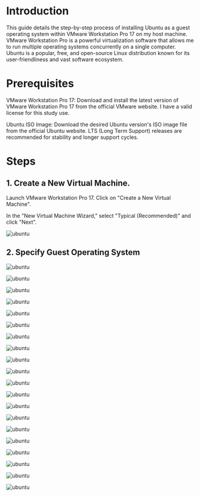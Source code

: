 #  Introduction
This guide details the step-by-step process of installing Ubuntu as a guest operating system within VMware Workstation Pro 17 on my host machine. VMware Workstation Pro is a powerful virtualization software that allows me to run multiple operating systems concurrently on a single computer. Ubuntu is a popular, free, and open-source Linux distribution known for its user-friendliness and vast software ecosystem.

# Prerequisites
VMware Workstation Pro 17: Download and install the latest version of VMware Workstation Pro 17 from the official VMware website. I have a valid license for this study use. 

Ubuntu ISO Image: Download the desired Ubuntu version's ISO image file from the official Ubuntu website. LTS (Long Term Support) releases are recommended for stability and longer support cycles.

# Steps
## 1. Create a New Virtual Machine. 

Launch VMware Workstation Pro 17. Click on "Create a New Virtual Machine".

In the "New Virtual Machine Wizard," select "Typical (Recommended)" and click "Next".

![ubuntu](/Images/lab1-1.1.png)

## 2. Specify Guest Operating System

![ubuntu](/Images/lab1-1.2.png)

![ubuntu](/Images/lab1-1.3.png)

![ubuntu](/Images/lab1-1.4.png)

![ubuntu](/Images/lab1-1.5.png)

![ubuntu](/Images/lab1-1.6.png)

![ubuntu](/Images/lab1-1.7.png)

![ubuntu](/Images/lab1-1.8.png)

![ubuntu](/Images/lab1-1.9.png)

![ubuntu](/Images/lab1-1.10.png)

![ubuntu](/Images/lab1-1.11.png)

![ubuntu](/Images/lab1-1.12.png)

![ubuntu](/Images/lab1-1.13.png)

![ubuntu](/Images/lab1-1.14.png)

![ubuntu](/Images/lab1-1.15.png)

![ubuntu](/Images/lab1-1.16.png)

![ubuntu](/Images/lab1-1.17.png)

![ubuntu](/Images/lab1-1.18.png)

![ubuntu](/Images/lab1-1.19.png)

![ubuntu](/Images/lab1-1.20.png)

![ubuntu](/Images/lab1-1.21.png)
